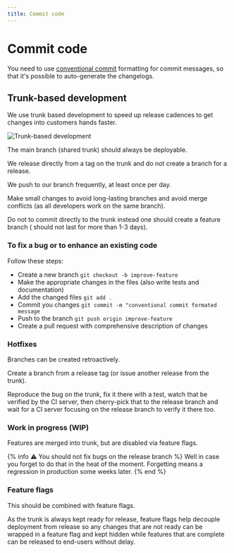 ```yaml
---
title: Commit code
---
```


Commit code
=============

You need to use [conventional commit](https://www.conventionalcommits.org/en/v1.0.0/) formatting for commit messages, so that it's possible to auto-generate the changelogs.

## Trunk-based development

We use trunk based development to speed up release cadences to get changes into customers hands faster.

![Trunk-based development](/diagrams/trunk-based-development.png)

The main branch (shared trunk) should always be deployable.

We release directly from a tag on the trunk and do not create a branch for a release.

We push to our branch frequently, at least once per day.

Make small changes to avoid long-lasting branches and avoid merge conflicts (as all developers work on the same branch). 

Do not to commit directly to the trunk instead one should create a feature branch ( should not last for more than 1-3 days).

### To fix a bug or to enhance an existing code

Follow these steps:

* Create a new branch `git checkout -b improve-feature`
* Make the appropriate changes in the files (also write tests and documentation)
* Add the changed files `git add .`
* Commit you changes `git commit -m "conventional commit formated message`
* Push to the branch `git push origin improve-feature`
* Create a pull request with comprehensive description of changes

### Hotfixes

Branches can be created retroactively.

Create a branch from a release tag (or issue another release from the trunk).

Reproduce the bug on the trunk, fix it there with a test, watch that be verified by the CI server, then cherry-pick that to the release branch and wait for a CI server focusing on the release branch to verify it there too.

### Work in progress (WIP)

Features are merged into trunk, but are disabled via feature flags.

{% info :warning: You should not fix bugs on the release branch %}
Well in case you forget to do that in the heat of the moment. Forgetting means a regression in production some weeks later.
{% end %}


### Feature flags

This should be combined with feature flags.

As the trunk is always kept ready for release, feature flags help decouple deployment from release so any changes that are not ready can be wrapped in a feature flag and kept hidden while features that are complete can be released to end-users without delay.


